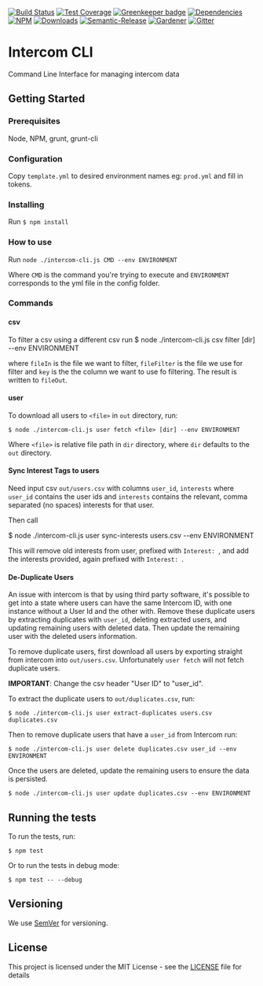[![Build Status](https://img.shields.io/travis/MacMcIrish/intercom-cli/master.svg)](https://travis-ci.org/MacMcIrish/intercom-cli)
[![Test Coverage](https://img.shields.io/coveralls/MacMcIrish/intercom-cli/master.svg)](https://coveralls.io/github/MacMcIrish/intercom-cli?branch=master)
[![Greenkeeper badge](https://badges.greenkeeper.io/MacMcIrish/intercom-cli.svg)](https://greenkeeper.io/)
[![Dependencies](https://david-dm.org/MacMcIrish/intercom-cli/status.svg)](https://david-dm.org/MacMcIrish/intercom-cli)
[![NPM](https://img.shields.io/npm/v/intercom-cli.svg)](https://www.npmjs.com/package/intercom-cli)
[![Downloads](https://img.shields.io/npm/dt/intercom-cli.svg)](https://www.npmjs.com/package/intercom-cli)
[![Semantic-Release](https://github.com/simlu/js-gardener/blob/master/assets/icons/semver.svg)](https://github.com/semantic-release/semantic-release)
[![Gardener](https://github.com/simlu/js-gardener/blob/master/assets/badge.svg)](https://github.com/simlu/js-gardener)
[![Gitter](https://github.com/simlu/js-gardener/blob/master/assets/icons/gitter.svg)](https://gitter.im/MacMcIrish/intercom-cli)
# Intercom CLI

Command Line Interface for managing intercom data

## Getting Started


### Prerequisites
Node, NPM, grunt, grunt-cli


### Configuration

Copy `template.yml` to desired environment names eg: `prod.yml` and fill in tokens.

### Installing

Run `$ npm install`

### How to use

Run `node ./intercom-cli.js CMD --env ENVIRONMENT`

Where `CMD` is the command you're trying to execute and `ENVIRONMENT` corresponds to the yml file in the config folder.

### Commands

#### csv

To filter a csv using a different csv run
  $ node ./intercom-cli.js csv filter <fileIn> <fileFilter> <fileOut> <key> [dir] --env ENVIRONMENT
  
where `fileIn` is the file we want to filter, `fileFilter` is the file we use for filter and `key` is the the column
we want to use fo filtering. The result is written to `fileOut`.

#### user

To download all users to `<file>` in `out` directory, run:

    $ node ./intercom-cli.js user fetch <file> [dir] --env ENVIRONMENT

Where `<file>` is relative file path in `dir` directory, where `dir` defaults to the `out` directory.

#### Sync Interest Tags to users
Need input csv `out/users.csv` with columns `user_id`, `interests` where `user_id` contains the user ids and `interests` contains
the relevant, comma separated (no spaces) interests for that user.

Then call

  $ node ./intercom-cli.js user sync-interests users.csv --env ENVIRONMENT
  
This will remove old interests from user, prefixed with `Interest: `, and add the interests provided, again prefixed with `Interest: `.

#### De-Duplicate Users

An issue with intercom is that by using third party software, it's possible to get into a state where users can have the same Intercom ID, with one instance without a User Id and the other with.
Remove these duplicate users by extracting duplicates with `user_id`, deleting extracted users, and updating remaining users with deleted data. 
Then update the remaining user with the deleted users information.

To remove duplicate users, first download all users by exporting straight from intercom into `out/users.csv`. Unfortunately `user fetch` will not fetch duplicate users.

**IMPORTANT**: Change the csv header "User ID" to "user_id".

To extract the duplicate users to `out/duplicates.csv`, run:

    $ node ./intercom-cli.js user extract-duplicates users.csv duplicates.csv

Then to remove duplicate users that have a `user_id` from Intercom run:

    $ node ./intercom-cli.js user delete duplicates.csv user_id --env ENVIRONMENT

Once the users are deleted, update the remaining users to ensure the data is persisted.

    $ node ./intercom-cli.js user update duplicates.csv --env ENVIRONMENT

## Running the tests

To run the tests, run:

    $ npm test

Or to run the tests in debug mode:

    $ npm test -- --debug

## Versioning

We use [SemVer](http://semver.org/) for versioning.

## License

This project is licensed under the MIT License - see the [LICENSE](LICENSE) file for details
